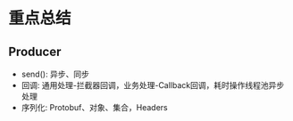 # 重点总结

## Producer

* send(): 异步、同步
* 回调: 通用处理-拦截器回调，业务处理-Callback回调，耗时操作线程池异步处理
* 序列化: Protobuf、对象、集合，Headers
